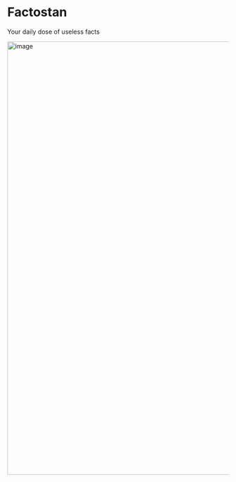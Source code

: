 # Factostan

Your daily dose of useless facts

<img width="1853" height="988" alt="image" src="https://github.com/user-attachments/assets/6369de16-1bd4-47ec-be46-8741d8d0a0a1" />
